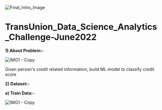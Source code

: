![Final_Intro_Image](https://user-images.githubusercontent.com/84449238/201462733-436e990c-804a-4824-9d2e-32e71c337d1c.jpg)

# TransUnion_Data_Science_Analytics_Challenge-June2022

**1) About Problem:-**

![IMG1 - Copy](https://user-images.githubusercontent.com/84449238/201464521-4f2d61c5-c089-4afd-85ab-cfcfde46cdd2.JPG)


Given person's credit related information, build ML model to classify credit score

**2) Dataset:-**

**a) Train Data:-**


![IMG1 - Copy](https://user-images.githubusercontent.com/84449238/201463461-85d11dbc-c191-4d79-b412-5274137fbd10.JPG)
